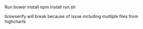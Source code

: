 Run 
    bower install
    npm install
    run.sh

browserify will break because of issue including multiple files from highcharts
